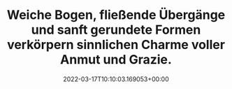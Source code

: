 ---
date: '2022-03-17T10:10:03.169053+00:00'
found_at: '2014-12-10'
found_url: http://www.villeroy-boch.de/produkte/bad-und-wellness/produkte/badarmaturen/armaturen/bidetarmaturen.html?vb_product2[colkey]=10896662&vb_product2[subcollectionkey]=10896646&vb_product2[subproductgroupkey]=33%20600%20955&vb_product2[action]=detail&vb_product2[backpid]=6555
title: Weiche Bogen, fließende Übergänge und sanft gerundete Formen verkörpern sinnlichen
  Charme voller Anmut und Grazie.
---